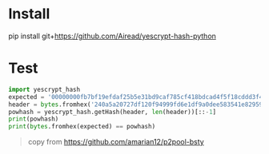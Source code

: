 # Install
pip install git+https://github.com/Airead/yescrypt-hash-python

# Test
```python
import yescrypt_hash
expected = '00000000fb7bf19efdaf25b5e31bd9caf785cf418bdcad4f5f18cddd3f4aaeef'
header = bytes.fromhex('240a5a20727df120f94999fd6e1df9a0dee583541e829597090ccaa5573b33b89f19121dbab36a503dfea48d17a160d100a78187ee80cf8ffd027bed3e82d03aa11e2d59da1cbc5ba79d011d00000a78')
powhash = yescrypt_hash.getHash(header, len(header))[::-1]
print(powhash)
print(bytes.fromhex(expected) == powhash)
```

> copy from https://github.com/amarian12/p2pool-bsty
